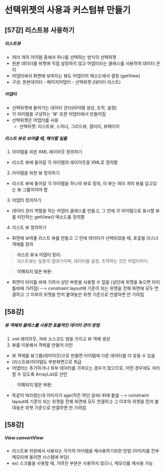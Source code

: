 # 선택위젯의 사용과 커스텀뷰 만들기

## [57강] 리스트뷰 사용하기
##### 리스트뷰
+ 여러 개의 아이템 중에서 하나를 선택하는 방식의 선택위젯
+ 원본 데이터를 위젯에 직접 설정하지 않고 어댑터라는 클래스를 사용하여 데이터 관리
+ 어댑터에서 화면에 보여지는 뷰도 어댑터의 메소드에서 결정 (getView)
+ 구성: 원본데이터 - 페이지어댑터 - 선택위젯 (데이터 리스트)

##### 어댑터
+ 선택위젯에 들어가는 데이터 관리(아이템 생성, 조작, 설정)
+ 각 아이템을 구성하는 '뷰' 또한 어댑터에서 만들어짐
+ 선택위젯은 어댑터를 사용
  - 선택위젯: 리스트뷰, 스피너, 그리드뷰, 갤러리, 뷰페이지

##### 리스트 뷰로 보여줄 때, 해야할 일들
1. 아이템을 위한 XML 레이아웃 정의하기
  - 리스트 뷰에 들어갈 각 아이템의 레이아웃을 XML로 정의함
2. 아이템을 위한 뷰 정의하기
  - 리스트 뷰에 들어갈 각 아이템을 하나의 뷰로 정의, 이 뷰는 여러 개의 뷰를 담고있는 뷰 그룹이어야 함
3. 어댑터 정의하기
  - 데이터 관리 역할을 하는 어댑터 클래스를 만들고, 그 안에 각 아이템으로 표시할 뷰를 리턴하는 getView() 메소드를 정의함
4. 리스트 뷰 정의하기
  - 화면에 보여줄 리스트 뷰를 만들고 그 안에 데이터가 선택되었을 때, 호출될 리스너 객체를 정의

>**리스트 뷰 & 어댑터 정리:**  
리스트뷰는 일종의 껍데기이며, 데이터를 설정, 조작하는 것은 어댑터이다.

>**이해되지 않은 부분:**
  - 화면이 타이틀 바에 가려서 상단 부분을 사용할 수 없음 (상단에 위젯을 놓으면 타이틀바에 가려짐)
   --> constraint layout에 기준이 되는 위젯을 전체 화면에 모두 연결하고 그 이후의 위젯을 먼저 붙여놓은 위젯 기준으로 연결하면 안 가려짐

## [58강]
##### 뷰 객체와 클래스를 사용한 효율적인 데이터 관리 방법
1. xml 레이아웃, 자바 소스코드 쌍을 가지고 뷰 객체 생성
2. 뷰를 이용해서 객체를 만들어 리턴  


+ 뷰 객체를 뷰그룹(레이아웃)으로 만들면 아이템에 다른 데이터를 더 넣을 수 있음  
+ (리스트뷰)아이템도 부분화면으로 취급  
+ 어댑터는 추가하거나 외부 데이터를 가져오는 경우가 많으므로, 어떤 경우에도 처리할 수 있도록 ArrayList로 선언

>**이해되지 않은 부분:**
  - 똑같이 따라쳤는데 이미지가 age(작은 하단 글씨) 뒤에 붙음
  --> constraint layout에 기준이 되는 위젯을 전체 화면에 모두 연결하고 그 이후의 위젯을 먼저 붙여놓은 위젯 기준으로 연결하면 안 가려짐

## [58강]
##### View convertView
+ 리스트뷰 차원에서 사용되는 각각의 아이템을 재사용하기위한 방법 (이미지를 전부 메모리에 올리면 시스템에 부담)  
+ ex) 스크롤을 사용할 때, 가려진 부분은 사용하지 않으니, 메모리를 재사용 가능

